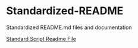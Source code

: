 # Standardized-README
Standardized README.md files and documentation

[Standard Script Readme File](./scripts.md)
